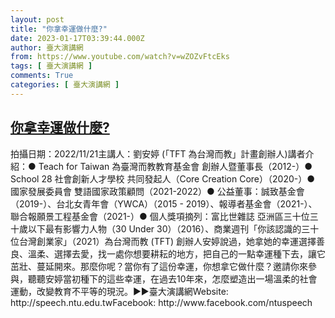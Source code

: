 ```yaml
---
layout: post
title: "你拿幸運做什麼?"
date: 2023-01-17T03:39:44.000Z
author: 臺大演講網
from: https://www.youtube.com/watch?v=wZOZvFtcEks
tags: [ 臺大演講網 ]
comments: True
categories: [ 臺大演講網 ]
---
```

<!--1673926784000-->
[你拿幸運做什麼?](https://www.youtube.com/watch?v=wZOZvFtcEks)
------

<div>
拍攝日期：2022/11/21主講人：劉安婷 (「TFT 為台灣而教」計畫創辦人)講者介紹：● Teach for Taiwan 為臺灣而教教育基金會 創辦人暨董事長（2012-）● School 28  社會創新人才學校 共同發起人（Core Creation Core）（2020-）● 國家發展委員會 雙語國家政策顧問（2021-2022）● 公益董事：誠致基金會（2019-）、台北女青年會（YWCA）（2015 - 2019）、報導者基金會（2021-）、聯合報願景工程基金會（2021-）● 個人獎項摘列：富比世雜誌 亞洲區三十位三十歲以下最有影響力人物（30 Under 30）（2016）、商業週刊「你該認識的三十位台灣創業家」（2021）為台灣而教 (TFT) 創辦人安婷說過，她拿她的幸運選擇善良、溫柔、選擇去愛，找一處你想要耕耘的地方，把自己的一點幸運種下去，讓它茁壯、蔓延開來。那麼你呢？當你有了這份幸運，你想拿它做什麼？邀請你來參與，聽聽安婷當初種下的這些幸運，在過去10年來，怎麼塑造出一場溫柔的社會運動，改變教育不平等的現況。►►臺大演講網Website: http://speech.ntu.edu.twFacebook: http://www.facebook.com/ntuspeech
</div>
